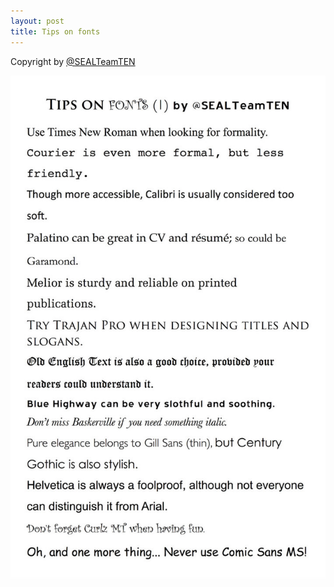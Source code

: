 ```yaml
---
layout: post
title: Tips on fonts
---
```


Copyright by [@SEALTeamTEN](http://www.weibo.com/u/2041877791)

![font](/img/font.jpeg)
